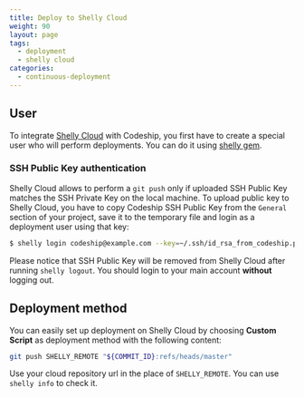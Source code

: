 ```yaml
---
title: Deploy to Shelly Cloud
weight: 90
layout: page
tags:
  - deployment
  - shelly cloud
categories:
  - continuous-deployment
---
```

## User
To integrate [Shelly Cloud](https://shellycloud.com) with Codeship, you first
have to create a special user who will perform deployments. You can do it using
[shelly gem](https://shellycloud.com/documentation/members#add).

### SSH Public Key authentication
Shelly Cloud allows to perform a `git push` only if uploaded
SSH Public Key matches the SSH Private Key on the local machine.
To upload public key to Shelly Cloud, you have to copy Codeship SSH Public
Key from the `General` section of your project, save it to the
temporary file and login as a deployment user using that key:

```bash
$ shelly login codeship@example.com --key=~/.ssh/id_rsa_from_codeship.pub
```

Please notice that SSH Public Key will be removed from Shelly Cloud after
running `shelly logout`. You should login to your main account **without**
logging out.

## Deployment method
You can easily set up deployment on Shelly Cloud by choosing **Custom Script**
as deployment method with the following content:

```bash
git push SHELLY_REMOTE "${COMMIT_ID}:refs/heads/master"
```

Use your cloud repository url in the place of `SHELLY_REMOTE`. You
can use `shelly info` to check it.
